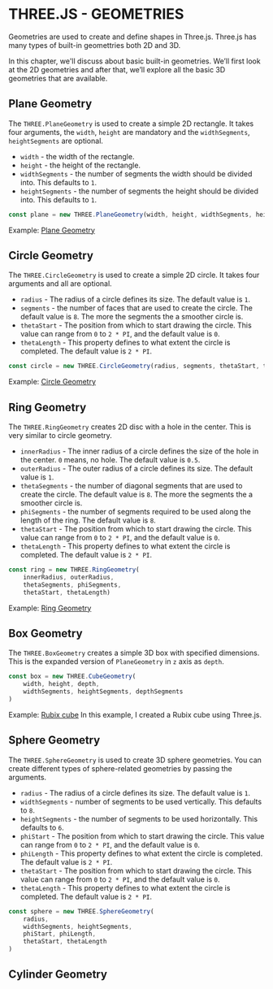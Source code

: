 # THREE.JS - GEOMETRIES

Geometries are used to create and define shapes in Three.js. Three.js has many types of built-in geomettries both 2D and 3D.

In this chapter, we'll discuss about basic built-in geometries. We’ll first look at the 2D geometries and after that, we’ll explore all the basic 3D geometries that are available.

## Plane Geometry

The `THREE.PlaneGeometry` is used to create a simple 2D rectangle. It takes four arguments, the `width`, `height` are mandatory and the `widthSegments`, `heightSegments` are optional.

- `width` -  the width of the rectangle.
- `height` -  the height of the rectangle.
- `widthSegments` - the number of segments the width should be divided into. This defaults to `1`.
- `heightSegments` - the number of segments the height should be divided into. This defaults to `1`.

```js
const plane = new THREE.PlaneGeometry(width, height, widthSegments, heightSegments)
```

Example: [Plane Geometry]()

## Circle Geometry

The `THREE.CircleGeometry` is used to create a simple 2D circle. It takes four arguments and all are optional.

- `radius` - The radius of a circle defines its size. The default value is `1`.
- `segments` - the number of faces that are used to create the circle. The default value is `8`. The more the segments the a smoother circle is.
- `thetaStart` - The position from which to start drawing the circle. This value can range from `0` to `2 * PI`, and the default value is `0`.
- `thetaLength` - This property defines to what extent the circle is completed. The default value is `2 * PI`.

```js
const circle = new THREE.CircleGeometry(radius, segments, thetaStart, thetaLength)
```

Example: [Circle Geometry]()

## Ring Geometry

The `THREE.RingGeometry` creates 2D disc with a hole in the center. This is very similar to circle geometry.

- `innerRadius` - The inner radius of a circle defines the size of the hole in the center. `0` means, no hole. The default value is `0.5`.
- `outerRadius` - The outer radius of a circle defines its size. The default value is `1`.
- `thetaSegments` - the number of diagonal segments that are used to create the circle. The default value is `8`. The more the segments the a smoother circle is.
- `phiSegments` -  the number of segments required to be used along the length of the ring. The default value is `8`.
- `thetaStart` - The position from which to start drawing the circle. This value can range from `0` to `2 * PI`, and the default value is `0`.
- `thetaLength` - This property defines to what extent the circle is completed. The default value is `2 * PI`.

```js
const ring = new THREE.RingGeometry(
    innerRadius, outerRadius,
    thetaSegments, phiSegments,
    thetaStart, thetaLength)
```

Example: [Ring Geometry]()

## Box Geometry

The `THREE.BoxGeometry` creates a simple 3D box with specified dimensions. This is the expanded version of `PlaneGeometry` in `z` axis as `depth`.

```js
const box = new THREE.CubeGeometry(
    width, height, depth, 
    widthSegments, heightSegments, depthSegments
)
```

Example: [Rubix cube]()
In this example, I created a Rubix cube using Three.js.

## Sphere Geometry

The `THREE.SphereGeometry` is used to create 3D sphere geometries.  You can create different types of sphere-related geometries by passing the arguments.

- `radius` - The radius of a circle defines its size. The default value is `1`.
- `widthSegments` - number of segments to be used vertically. This defaults to `8`.
- `heightSegments` -  the number of segments to be used horizontally. This defaults to `6`.
- `phiStart` - The position from which to start drawing the circle. This value can range from `0` to `2 * PI`, and the default value is `0`.
- `phiLength` - This property defines to what extent the circle is completed. The default value is `2 * PI`.
- `thetaStart` - The position from which to start drawing the circle. This value can range from `0` to `2 * PI`, and the default value is `0`.
- `thetaLength` - This property defines to what extent the circle is completed. The default value is `2 * PI`.

```js
const sphere = new THREE.SphereGeometry(
    radius, 
    widthSegments, heightSegments, 
    phiStart, phiLength, 
    thetaStart, thetaLength
)
```

## Cylinder Geometry

